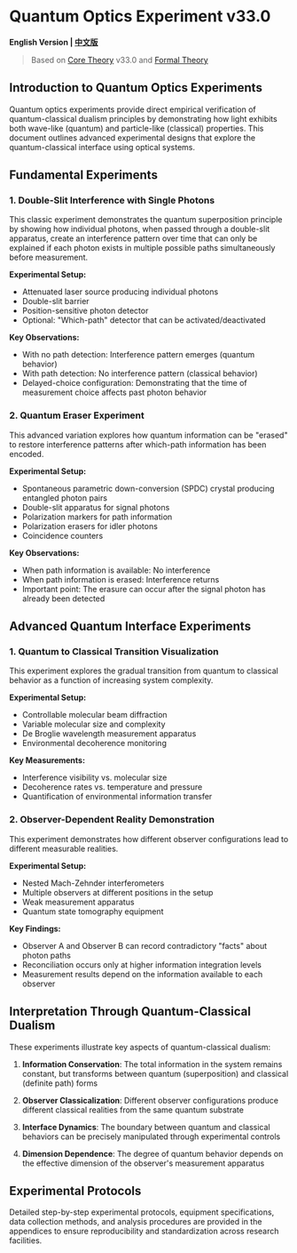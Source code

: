 # Quantum Optics Experiment v33.0

**English Version | [中文版](quantum_optics_experiment.md)**

> Based on [Core Theory](../../core_en.md) v33.0 and [Formal Theory](../../formal_theory_core_en.md)

## Introduction to Quantum Optics Experiments

Quantum optics experiments provide direct empirical verification of quantum-classical dualism principles by demonstrating how light exhibits both wave-like (quantum) and particle-like (classical) properties. This document outlines advanced experimental designs that explore the quantum-classical interface using optical systems.

## Fundamental Experiments

### 1. Double-Slit Interference with Single Photons

This classic experiment demonstrates the quantum superposition principle by showing how individual photons, when passed through a double-slit apparatus, create an interference pattern over time that can only be explained if each photon exists in multiple possible paths simultaneously before measurement.

**Experimental Setup:**
- Attenuated laser source producing individual photons
- Double-slit barrier
- Position-sensitive photon detector
- Optional: "Which-path" detector that can be activated/deactivated

**Key Observations:**
- With no path detection: Interference pattern emerges (quantum behavior)
- With path detection: No interference pattern (classical behavior)
- Delayed-choice configuration: Demonstrating that the time of measurement choice affects past photon behavior

### 2. Quantum Eraser Experiment

This advanced variation explores how quantum information can be "erased" to restore interference patterns after which-path information has been encoded.

**Experimental Setup:**
- Spontaneous parametric down-conversion (SPDC) crystal producing entangled photon pairs
- Double-slit apparatus for signal photons
- Polarization markers for path information
- Polarization erasers for idler photons
- Coincidence counters

**Key Observations:**
- When path information is available: No interference
- When path information is erased: Interference returns
- Important point: The erasure can occur after the signal photon has already been detected

## Advanced Quantum Interface Experiments

### 1. Quantum to Classical Transition Visualization

This experiment explores the gradual transition from quantum to classical behavior as a function of increasing system complexity.

**Experimental Setup:**
- Controllable molecular beam diffraction
- Variable molecular size and complexity
- De Broglie wavelength measurement apparatus
- Environmental decoherence monitoring

**Key Measurements:**
- Interference visibility vs. molecular size
- Decoherence rates vs. temperature and pressure
- Quantification of environmental information transfer

### 2. Observer-Dependent Reality Demonstration

This experiment demonstrates how different observer configurations lead to different measurable realities.

**Experimental Setup:**
- Nested Mach-Zehnder interferometers
- Multiple observers at different positions in the setup
- Weak measurement apparatus
- Quantum state tomography equipment

**Key Findings:**
- Observer A and Observer B can record contradictory "facts" about photon paths
- Reconciliation occurs only at higher information integration levels
- Measurement results depend on the information available to each observer

## Interpretation Through Quantum-Classical Dualism

These experiments illustrate key aspects of quantum-classical dualism:

1. **Information Conservation**: The total information in the system remains constant, but transforms between quantum (superposition) and classical (definite path) forms

2. **Observer Classicalization**: Different observer configurations produce different classical realities from the same quantum substrate

3. **Interface Dynamics**: The boundary between quantum and classical behaviors can be precisely manipulated through experimental controls

4. **Dimension Dependence**: The degree of quantum behavior depends on the effective dimension of the observer's measurement apparatus

## Experimental Protocols

Detailed step-by-step experimental protocols, equipment specifications, data collection methods, and analysis procedures are provided in the appendices to ensure reproducibility and standardization across research facilities.